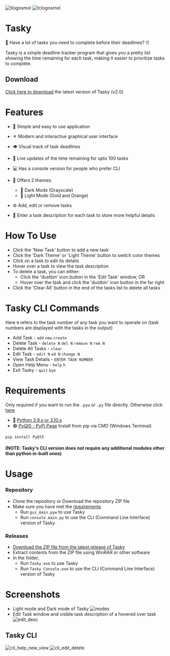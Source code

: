 ![tlogosmol](https://user-images.githubusercontent.com/68178267/210429637-d4486b70-941b-4250-9423-81b6b54c2832.png)
![tclogosmol](https://user-images.githubusercontent.com/68178267/210429655-f58e1369-184b-4e42-884d-137a98f5ab94.png)

# Tasky
📜 Have a lot of tasks you need to complete before their deadlines? ⏰

Tasky is a simple deadline tracker program that gives you a pretty list showing the time remaining for each task, making it easier to prioritize tasks to complete.


## Download
[Click here to download](https://github.com/AbhiK002/Tasky/releases/latest) the latest version of Tasky (v2.0)

# Features

- 🐤 Simple and easy to use application
- ⚜ Modern and interactive graphical user interface
- 👁 Visual track of task deadlines
- 🔁 Live updates of the time remaining for upto 100 tasks
- 💻 Has a console version for people who prefer CLI

- 💫 Offers 2 themes:
  - 🖤 Dark Mode (Grayscale)
  - 🧡 Light Mode (Gold and Orange)
 
- ⚙ Add, edit or remove tasks
- 💬 Enter a task description for each task to store more helpful details

# How To Use
- Click the 'New Task' button to add a new task
- Click the 'Dark Theme' or 'Light Theme' button to switch color themes
- Click on a task to edit its details
- Hover over a task to view the task description
- To delete a task, you can either:
  - Click the 'dustbin' icon button in the 'Edit Task' window, OR
  - Hover over the task and click the 'dustbin' icon button in the far right
- Click the 'Clear All' button in the end of the tasks list to delete all tasks

# Tasky CLI Commands
Here `N` refers to the task number of any task you want to operate on (task numbers are displayed with the tasks in the output)

- Add Task             -  `add` `new` `create`
- Delete Task          -  `delete N` `del N` `remove N` `rem N`
- Delete All Tasks     -  `clear`
- Edit Task            -  `edit N` `ed N` `change N`
- View Task Details    -  `ENTER TASK NUMBER`
- Open Help Menu       -  `help` `h`
- Exit Tasky           -  `quit` `bye`

# Requirements
Only required if you want to run the `.pyw` or `.py` file directly. Otherwise click [here](https://github.com/AbhiK002/Tasky#Releases)
* 🐍 [Python 3.9.x or 3.10.x](https://www.python.org/downloads/)
* 🟣 [PyQt5 - PyPi Page](https://pypi.org/project/PyQt5/)
Install from pip via CMD (Windows Terminal)
```
pip install PyQt5
```
#### (NOTE: Tasky's CLI version does not require any additional modules other than python in-built ones)

# Usage
### Repository
- Clone the repository or Download the repository ZIP file
- Make sure you have met the [requirements](https://github.com/AbhiK002/Tasky#Requirements)
  - Run `gui_main.pyw` to use Tasky
  - Run `console_main.py` to use the CLI (Command Line Interface) version of Tasky

### Releases
- [Download the ZIP file from the latest release of Tasky](https://github.com/AbhiK002/Tasky/releases/latest)
- Extract contents from the ZIP file using WinRAR or other software
- In the folder,
  - Run `Tasky.exe` to use Tasky
  - Run `Tasky Console.exe` to use the CLI (Command Line Interface) version of Tasky

# Screenshots
- Light mode and Dark mode of Tasky
![modes](https://user-images.githubusercontent.com/68178267/210431442-47c1f2c3-3be4-438f-b8a1-f77ba6f6d25a.png)
- Edit Task window and visible task description of a hovered over task
![edit_desc](https://user-images.githubusercontent.com/68178267/210434733-ce5ccc60-54ee-4eb9-9b5a-f59012ea4b3b.png)

## Tasky CLI
![cli_help_new_view](https://user-images.githubusercontent.com/68178267/210437602-60d64186-846d-4673-936e-107a63433e64.png)
![cli_edit_delete](https://user-images.githubusercontent.com/68178267/210433958-524d07c9-671e-4e60-a3a3-262d161d3fb9.png)
